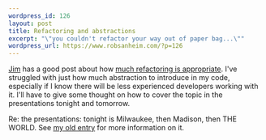 ```yaml
--- 
wordpress_id: 126
layout: post
title: Refactoring and abstractions
excerpt: "\"you couldn't refactor your way out of paper bag...\""
wordpress_url: https://www.robsanheim.com/?p=126
---
```

<a href="https://www.jameshalberg.com">Jim</a> has a good post about how <a href="https://jameshalberg.blogspot.com/2005/11/refactoring.html">much refactoring is appropriate</a>.  I've struggled with just how much abstraction to introduce in my code, especially if I know there will be less experienced developers working with it.  I'll have to give some thought on how to cover the topic in the presentations tonight and tomorrow.

Re: the presentations: tonight is Milwaukee, then Madison, then THE WORLD. See <a href="https://www.robsanheim.com/2005/11/09/presenting-better-software-through-refactoring-at-wisconsin-jugs/">my old entry</a> for more information on it.
